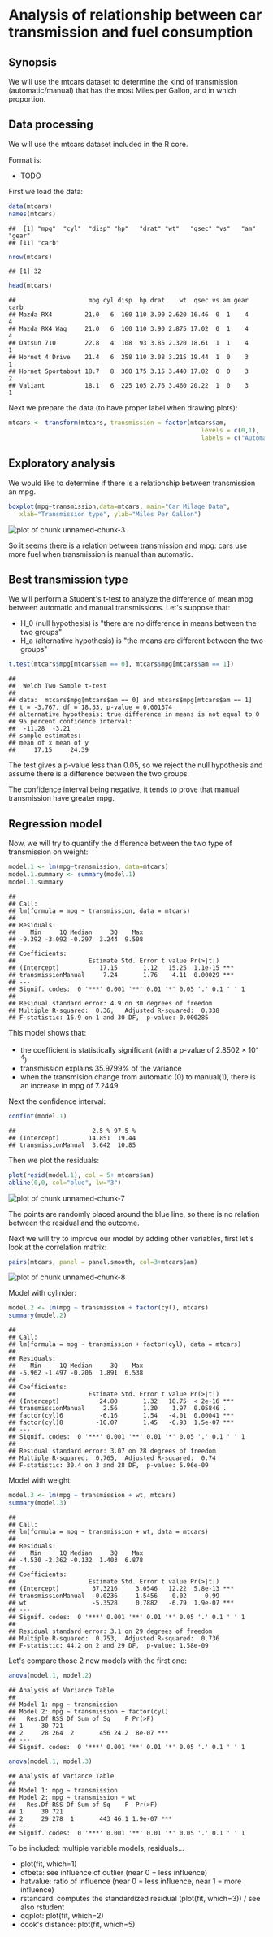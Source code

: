 # Analysis of relationship between car transmission and fuel consumption

## Synopsis

We will use the mtcars dataset to determine the kind of transmission (automatic/manual)
that has the most Miles per Gallon, and in which proportion.

## Data processing

We will use the mtcars dataset included in the R core.

Format is: 
    
* TODO

First we load the data:


```r
data(mtcars)
names(mtcars)
```

```
##  [1] "mpg"  "cyl"  "disp" "hp"   "drat" "wt"   "qsec" "vs"   "am"   "gear"
## [11] "carb"
```

```r
nrow(mtcars)
```

```
## [1] 32
```

```r
head(mtcars)
```

```
##                    mpg cyl disp  hp drat    wt  qsec vs am gear carb
## Mazda RX4         21.0   6  160 110 3.90 2.620 16.46  0  1    4    4
## Mazda RX4 Wag     21.0   6  160 110 3.90 2.875 17.02  0  1    4    4
## Datsun 710        22.8   4  108  93 3.85 2.320 18.61  1  1    4    1
## Hornet 4 Drive    21.4   6  258 110 3.08 3.215 19.44  1  0    3    1
## Hornet Sportabout 18.7   8  360 175 3.15 3.440 17.02  0  0    3    2
## Valiant           18.1   6  225 105 2.76 3.460 20.22  1  0    3    1
```

Next we prepare the data (to have proper label when drawing plots):

```r
mtcars <- transform(mtcars, transmission = factor(mtcars$am,
                                                     levels = c(0,1),
                                                     labels = c("Automatic", "Manual")))
```

## Exploratory analysis

We would like to determine if there is a relationship between transmission an mpg.


```r
boxplot(mpg~transmission,data=mtcars, main="Car Milage Data",
   xlab="Transmission type", ylab="Miles Per Gallon") 
```

![plot of chunk unnamed-chunk-3](figure/unnamed-chunk-3.png) 

So it seems there is a relation between transmission and mpg: cars use more fuel when
transmission is manual than automatic.

## Best transmission type

We will perform a Student's t-test to analyze the difference of mean mpg between automatic and manual transmissions. Let's suppose that:

* H_0 (null hypothesis) is "there are no difference in means between the two groups"
* H_a (alternative hypothesis) is "the means are different between the two groups"


```r
t.test(mtcars$mpg[mtcars$am == 0], mtcars$mpg[mtcars$am == 1])
```

```
## 
## 	Welch Two Sample t-test
## 
## data:  mtcars$mpg[mtcars$am == 0] and mtcars$mpg[mtcars$am == 1]
## t = -3.767, df = 18.33, p-value = 0.001374
## alternative hypothesis: true difference in means is not equal to 0
## 95 percent confidence interval:
##  -11.28  -3.21
## sample estimates:
## mean of x mean of y 
##     17.15     24.39
```

The test gives a p-value less than 0.05, so we reject the null hypothesis and assume there is a difference between the two groups.

The confidence interval being negative, it tends to prove that manual transmission have greater mpg.

## Regression model

Now, we will try to quantify the difference between the two type of transmission on weight:


```r
model.1 <- lm(mpg~transmission, data=mtcars)
model.1.summary <- summary(model.1)
model.1.summary
```

```
## 
## Call:
## lm(formula = mpg ~ transmission, data = mtcars)
## 
## Residuals:
##    Min     1Q Median     3Q    Max 
## -9.392 -3.092 -0.297  3.244  9.508 
## 
## Coefficients:
##                    Estimate Std. Error t value Pr(>|t|)    
## (Intercept)           17.15       1.12   15.25  1.1e-15 ***
## transmissionManual     7.24       1.76    4.11  0.00029 ***
## ---
## Signif. codes:  0 '***' 0.001 '**' 0.01 '*' 0.05 '.' 0.1 ' ' 1
## 
## Residual standard error: 4.9 on 30 degrees of freedom
## Multiple R-squared:  0.36,	Adjusted R-squared:  0.338 
## F-statistic: 16.9 on 1 and 30 DF,  p-value: 0.000285
```

This model shows that:

* the coefficient is statistically significant (with a p-value of 2.8502 &times; 10<sup>-4</sup>)
* transmission explains 35.9799% of the variance
* when the transmision change from automatic (0) to manual(1), there is an increase in mpg of
7.2449

Next the confidence interval:


```r
confint(model.1)
```

```
##                     2.5 % 97.5 %
## (Intercept)        14.851  19.44
## transmissionManual  3.642  10.85
```

Then we plot the residuals:


```r
plot(resid(model.1), col = 5+ mtcars$am)
abline(0,0, col="blue", lw="3")
```

![plot of chunk unnamed-chunk-7](figure/unnamed-chunk-7.png) 

The points are randomly placed around the blue line, so there is no relation between the residual and the outcome.

Next we will try to improve our model by adding other variables, first let's look at the correlation matrix:


```r
pairs(mtcars, panel = panel.smooth, col=3+mtcars$am)
```

![plot of chunk unnamed-chunk-8](figure/unnamed-chunk-8.png) 

Model with cylinder:

```r
model.2 <- lm(mpg ~ transmission + factor(cyl), mtcars)
summary(model.2)
```

```
## 
## Call:
## lm(formula = mpg ~ transmission + factor(cyl), data = mtcars)
## 
## Residuals:
##    Min     1Q Median     3Q    Max 
## -5.962 -1.497 -0.206  1.891  6.538 
## 
## Coefficients:
##                    Estimate Std. Error t value Pr(>|t|)    
## (Intercept)           24.80       1.32   18.75  < 2e-16 ***
## transmissionManual     2.56       1.30    1.97  0.05846 .  
## factor(cyl)6          -6.16       1.54   -4.01  0.00041 ***
## factor(cyl)8         -10.07       1.45   -6.93  1.5e-07 ***
## ---
## Signif. codes:  0 '***' 0.001 '**' 0.01 '*' 0.05 '.' 0.1 ' ' 1
## 
## Residual standard error: 3.07 on 28 degrees of freedom
## Multiple R-squared:  0.765,	Adjusted R-squared:  0.74 
## F-statistic: 30.4 on 3 and 28 DF,  p-value: 5.96e-09
```

Model with weight:

```r
model.3 <- lm(mpg ~ transmission + wt, mtcars)
summary(model.3)
```

```
## 
## Call:
## lm(formula = mpg ~ transmission + wt, data = mtcars)
## 
## Residuals:
##    Min     1Q Median     3Q    Max 
## -4.530 -2.362 -0.132  1.403  6.878 
## 
## Coefficients:
##                    Estimate Std. Error t value Pr(>|t|)    
## (Intercept)         37.3216     3.0546   12.22  5.8e-13 ***
## transmissionManual  -0.0236     1.5456   -0.02     0.99    
## wt                  -5.3528     0.7882   -6.79  1.9e-07 ***
## ---
## Signif. codes:  0 '***' 0.001 '**' 0.01 '*' 0.05 '.' 0.1 ' ' 1
## 
## Residual standard error: 3.1 on 29 degrees of freedom
## Multiple R-squared:  0.753,	Adjusted R-squared:  0.736 
## F-statistic: 44.2 on 2 and 29 DF,  p-value: 1.58e-09
```

Let's compare those 2 new models with the first one:

```r
anova(model.1, model.2)
```

```
## Analysis of Variance Table
## 
## Model 1: mpg ~ transmission
## Model 2: mpg ~ transmission + factor(cyl)
##   Res.Df RSS Df Sum of Sq    F Pr(>F)    
## 1     30 721                             
## 2     28 264  2       456 24.2  8e-07 ***
## ---
## Signif. codes:  0 '***' 0.001 '**' 0.01 '*' 0.05 '.' 0.1 ' ' 1
```

```r
anova(model.1, model.3)
```

```
## Analysis of Variance Table
## 
## Model 1: mpg ~ transmission
## Model 2: mpg ~ transmission + wt
##   Res.Df RSS Df Sum of Sq    F  Pr(>F)    
## 1     30 721                              
## 2     29 278  1       443 46.1 1.9e-07 ***
## ---
## Signif. codes:  0 '***' 0.001 '**' 0.01 '*' 0.05 '.' 0.1 ' ' 1
```

To be included: multiple variable models, residuals...

* plot(fit, which=1)
* dfbeta: see influence of outlier (near 0 = less influence)
* hatvalue: ratio of influence (near 0 = less influence, near 1 = more influence)
* rstandard: computes the standardized residual (plot(fit, which=3)) / see also rstudent
* qqplot: plot(fit, which=2)
* cook's distance: plot(fit, which=5)
